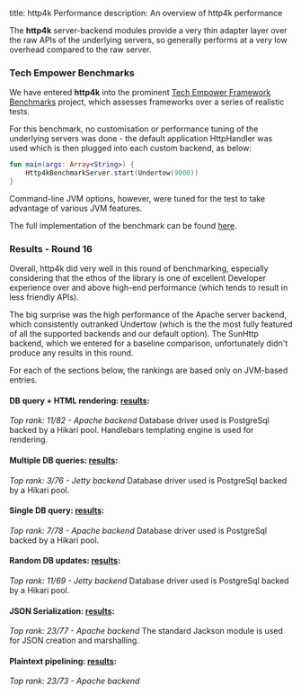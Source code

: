 title: http4k Performance
description: An overview of http4k performance

The **http4k** server-backend modules provide a very thin adapter layer over the raw APIs of the underlying servers, so 
generally performs at a very low overhead compared to the raw server.

### Tech Empower Benchmarks
We have entered **http4k** into the prominent [Tech Empower Framework Benchmarks](https://www.techempower.com/benchmarks/) 
project, which assesses frameworks over a series of realistic tests. 

For this benchmark, no customisation or performance tuning of the underlying servers was done - the default application 
HttpHandler was used which is then plugged into each custom backend, as below:

```kotlin
fun main(args: Array<String>) {
    Http4kBenchmarkServer.start(Undertow(9000))
}
```

Command-line JVM options, however, were tuned for the test to take advantage of various JVM features.

The full implementation of the benchmark can be found [here](https://github.com/TechEmpower/FrameworkBenchmarks/tree/master/frameworks/Kotlin/http4k).

### Results - Round 16
Overall, http4k did very well in this round of benchmarking, especially considering that the ethos of the library is one of excellent Developer experience over and above high-end performance (which tends to result in less friendly APIs).

The big surprise was the high performance of the Apache server backend, which consistently outranked Undertow (which is the the most fully featured of all the supported backends and our default option). The SunHttp backend, which we entered for a baseline comparison, unfortunately didn't produce any results in this round.

For each of the sections below, the rankings are based only on JVM-based entries.

#### DB query + HTML rendering: [results](https://www.techempower.com/benchmarks/#section=data-r16&hw=ph&test=fortune&l=fjd30b):
*Top rank: 11/82 - Apache backend*
Database driver used is PostgreSql backed by a Hikari pool.
Handlebars templating engine is used for rendering.

#### Multiple DB queries: [results](https://www.techempower.com/benchmarks/#section=data-r16&hw=ph&test=query&l=fjd30b):
*Top rank: 3/76 - Jetty backend*
Database driver used is PostgreSql backed by a Hikari pool.

#### Single DB query: [results](https://www.techempower.com/benchmarks/#section=data-r16&hw=ph&test=db&l=fjd30b):
*Top rank: 7/78 - Apache backend*
Database driver used is PostgreSql backed by a Hikari pool.

#### Random DB updates: [results](https://www.techempower.com/benchmarks/#section=data-r16&hw=ph&test=update&l=fjd30b):
*Top rank: 11/69 - Jetty backend*
Database driver used is PostgreSql backed by a Hikari pool.

#### JSON Serialization: [results](https://www.techempower.com/benchmarks/#section=data-r16&hw=ph&test=json&l=fjd30b):
*Top rank: 23/77 - Apache backend*
The standard Jackson module is used for JSON creation and marshalling.

#### Plaintext pipelining: [results](https://www.techempower.com/benchmarks/#section=data-r16&hw=ph&test=plaintext&l=fjd30b):
*Top rank: 23/73 - Apache backend*

